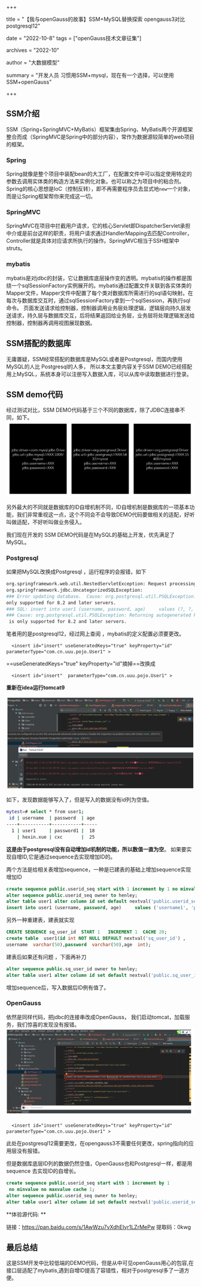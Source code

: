 +++

title = "【我与openGauss的故事】SSM+MySQL替换探索 opengauss3对比postgresql12"

date = "2022-10-8" tags = ["openGauss技术文章征集"]

archives = "2022-10"

author = "大数据模型"

summary = "开发人员 习惯用SSM+mysql，现在有一个选择，可以使用SSM+openGauss"

+++


## SSM介绍


SSM（Spring+SpringMVC+MyBatis）框架集由Spring、MyBatis两个开源框架整合而成（SpringMVC是Spring中的部分内容），常作为数据源较简单的web项目的框架。

### Spring

Spring就像是整个项目中装配bean的大工厂，在配置文件中可以指定使用特定的参数去调用实体类的构造方法来实例化对象。也可以称之为项目中的粘合剂。
Spring的核心思想是IoC（控制反转），即不再需要程序员去显式地`new`一个对象，而是让Spring框架帮你来完成这一切。

### SpringMVC

SpringMVC在项目中拦截用户请求，它的核心Servlet即DispatcherServlet承担中介或是前台这样的职责，将用户请求通过HandlerMapping去匹配Controller，Controller就是具体对应请求所执行的操作。SpringMVC相当于SSH框架中struts。

### mybatis

mybatis是对jdbc的封装，它让数据库底层操作变的透明。mybatis的操作都是围绕一个sqlSessionFactory实例展开的。mybatis通过配置文件关联到各实体类的Mapper文件，Mapper文件中配置了每个类对数据库所需进行的sql语句映射。在每次与数据库交互时，通过sqlSessionFactory拿到一个sqlSession，再执行sql命令。
页面发送请求给控制器，控制器调用业务层处理逻辑，逻辑层向持久层发送请求，持久层与数据库交互，后将结果返回给业务层，业务层将处理逻辑发送给控制器，控制器再调用视图展现数据。 


## SSM搭配的数据库

无庸置疑，SSM经常搭配的数据库是MySQL或者是Postgresql，而国内使用MySQL的人比 Postgresql的人多，  所以本文主要内容关于SSM  DEMO已经搭配用上MySQL，系统本身可以注册写入数据入库，可以从库中读取数据进行登录。


## SSM  demo代码

经过测试对比，SSM DEMO代码基于三个不同的数据库，除了JDBC连接串不同，如下。
![image.png](images/20220930-7b410e59-bc08-4396-a799-9b3b06defc4b.png)

另外最大的不同就是数据库的ID自增机制不同，ID自增机制是数据库的一项基本功能，我们非常重视这一点，这个不同会不会导致DEMO代码要做相关的适配，好听叫做适配，不好听叫做业务侵入。

我们现在开发的 SSM  DEMO代码是在MySQL的基础上开发，优先满足了MySQL。


### Postgresql  

如果把MySQL改换成Postgresql  ，运行程序的会报错，如下

```bash
org.springframework.web.util.NestedServletException: Request processing failed; nested exception is 
org.springframework.jdbc.UncategorizedSQLException: 
### Error updating database.  Cause: org.postgresql.util.PSQLException: Returning autogenerated keys is 
only supported for 8.2 and later servers.
### SQL: insert into user1 (username, password, age)     values (?, ?, ?)
### Cause: org.postgresql.util.PSQLException: Returning autogenerated keys
 is only supported for 8.2 and later servers.

```


笔者用的是postgresql12，经过网上查阅 ，mybatis的定义配置必须要更改。

```properties
  <insert id="insert" useGeneratedKeys="true" keyProperty="id" parameterType="com.cn.uuu.pojo.User1" >

```

==useGeneratedKeys="true" keyProperty="id"摘掉==改换成

```properties
  <insert id="insert"  parameterType="com.cn.uuu.pojo.User1" >

```



**重新在idea运行tomcat9**


![输入图片说明](images/20220930-8253a3d9-0fb9-4b92-a568-a958855d0dc9.png)


如下，发现数据能够写入了，但是写入的数据没有id列为空值。

```bash
mytest=# select * from user1;
 id | username  | password  | age 
----+-----------+-----------+-----
  1 | user1     | password1 |  18
    | hexin.xue | cxc       |  25

```



**这是由于postgresql没有自动增加id机制的功能，所以数值一直为空**。 如果要实现自增ID,它是通过sequence去实现增加ID的。

两个方法是给相关表增加sequence，一种是已建表的基础上增加sequence实现增加ID

```sql
create sequence public.userid_seq start with 1 increment by 1 no minvalue no maxvalue cache 1;
alter sequence public.userid_seq owner to henley;
alter table user1 alter column id set default nextval('public.userid_seq');
insert into user1 (username, password, age)     values ('username1', 'password1', 100);

```


另外一种重建表，建表就实现

```sql
CREATE SEQUENCE sq_user_id  START 1   INCREMENT 1  CACHE 20;
create table  user1(id int NOT NULL DEFAULT nextval('sq_user_id') ,
username  varchar(50),password  varchar(50),age  int);
```



建表后如果还有问题 ，下面再补刀

```sql
alter sequence public.sq_user_id owner to henley;
alter table user1 alter column id set default nextval('public.sq_user_id');

```

增加sequence后，写入数据后ID例有值了。


### OpenGauss

依然是同样代码，把jdbc的连接串改成OpenGauss，   我们启动tomcat，加载服务，我们惊喜的发现没有报错。
![image.png](images/20220930-84c4baf5-d181-426e-a889-57b889a2ece8.png)

```properties
  <insert id="insert" useGeneratedKeys="true" keyProperty="id" parameterType="com.cn.uuu.pojo.User1" > 
```

此处在postgresql12需要更改，在opengauss3不需要任何更改，spring指向的应用层没有报错。


但是数据库底层ID列的数据仍然空值，OpenGauss也和Postgresql一样，都是用sequence 去实现ID的自增长。

```sql
create sequence public.userid_seq start with 1 increment by 1
 no minvalue no maxvalue cache 1;
alter sequence public.userid_seq owner to henley;
alter table user1 alter column id set default nextval('public.userid_seq');

```



**体验源代码: **

链接：https://pan.baidu.com/s/1AwWzu7vXdhEIyr1LZrMePw 
提取码：0kwg

## 最后总结

这是SSM开发中比较低端的DEMO代码，但是从中可见openGauss用心的包容,在接口层适配了mybatis,遇到自增ID提高了容错性，相对于postgresql多了一道方便。
